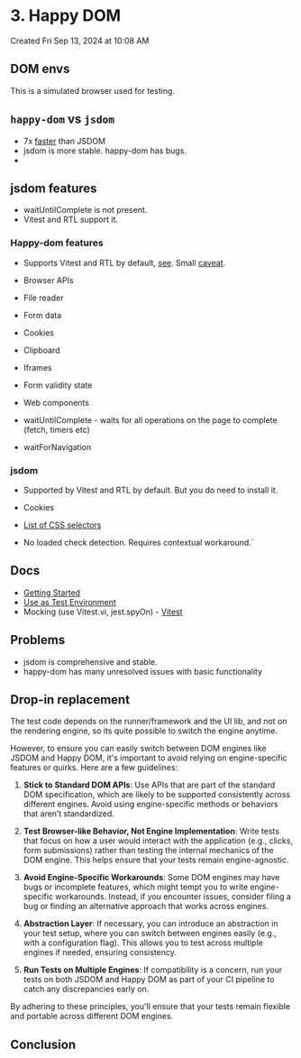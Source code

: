 # 3. Happy DOM
Created Fri Sep 13, 2024 at 10:08 AM

## DOM envs
This is a simulated browser used for testing.

## `happy-dom` vs `jsdom`
- 7x [faster](https://github.com/capricorn86/happy-dom/wiki/#performance) than JSDOM
- jsdom is more stable. happy-dom has bugs.
- 
## jsdom features
- waitUntilComplete is not present.
- Vitest and RTL support it.
### Happy-dom features
- Supports Vitest and RTL by default, [see](https://vitest.dev/config/#environment). Small [caveat](<https://github.com/capricorn86/happy-dom/wiki/Setup-as-Test-Environment#vitest:~:text=Link%20to%20guide-,timer%20functionality,-happyDOM.waitUntilComplete()%20and>).
- Browser APIs
- File reader
- Form data
- Cookies
- Clipboard
- Iframes
- Form validity state
- Web components

- waitUntilComplete - waits for all operations on the page to complete (fetch, timers etc)
- waitForNavigation
### jsdom
- Supported by Vitest and RTL by default. But you do need to install it.
- Cookies
- [List of CSS selectors](https://github.com/dperini/nwsapi/wiki/CSS-supported-selectors)

- No loaded check detection. Requires contextual workaround.`

## Docs
- [Getting Started](https://github.com/capricorn86/happy-dom/wiki/Getting-started)
- [Use as Test Environment](https://github.com/capricorn86/happy-dom/wiki/Setup-as-Test-Environment)
- Mocking (use Vitest.vi, jest.spyOn) - [Vitest](https://github.com/capricorn86/happy-dom/wiki/Setup-as-Test-Environment#vitest-1)

## Problems
- jsdom is comprehensive and stable.
- happy-dom has many unresolved issues with basic functionality


## Drop-in replacement
The test code depends on the runner/framework and the UI lib, and not on the rendering engine, so its quite possible to switch the engine anytime.

However, to ensure you can easily switch between DOM engines like JSDOM and Happy DOM, it's important to avoid relying on engine-specific features or quirks. Here are a few guidelines:

1. **Stick to Standard DOM APIs**: Use APIs that are part of the standard DOM specification, which are likely to be supported consistently across different engines. Avoid using engine-specific methods or behaviors that aren’t standardized.

2. **Test Browser-like Behavior, Not Engine Implementation**: Write tests that focus on how a user would interact with the application (e.g., clicks, form submissions) rather than testing the internal mechanics of the DOM engine. This helps ensure that your tests remain engine-agnostic.

3. **Avoid Engine-Specific Workarounds**: Some DOM engines may have bugs or incomplete features, which might tempt you to write engine-specific workarounds. Instead, if you encounter issues, consider filing a bug or finding an alternative approach that works across engines.

4. **Abstraction Layer**: If necessary, you can introduce an abstraction in your test setup, where you can switch between engines easily (e.g., with a configuration flag). This allows you to test across multiple engines if needed, ensuring consistency.

5. **Run Tests on Multiple Engines**: If compatibility is a concern, run your tests on both JSDOM and Happy DOM as part of your CI pipeline to catch any discrepancies early on.

By adhering to these principles, you'll ensure that your tests remain flexible and portable across different DOM engines.

## Conclusion